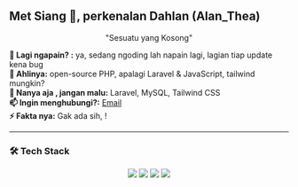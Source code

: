 ## Met Siang 👋, perkenalan **Dahlan** (**Alan_Thea**)

<p align="center">
  "Sesuatu yang Kosong"
</p>

**🌱 Lagi ngapain? :** ya, sedang ngoding lah napain lagi, lagian tiap update kena bug<br/>
**👯 Ahlinya:** open-source PHP, apalagi Laravel & JavaScript, tailwind mungkin? <br/>
**💬 Nanya aja , jangan malu:** Laravel, MySQL, Tailwind CSS<br/>
**📫 Ingin menghubungi?:** [Email](mailto:dahlan.fauzi1991@gmail.com)<br/> 
**⚡ Fakta nya:** Gak ada sih, !

---

### 🛠️ Tech Stack
<p align="center">
  <img src="https://img.shields.io/badge/Laravel-FF2D20?style=for-the-badge&logo=laravel&logoColor=white"/>
  <img src="https://img.shields.io/badge/Livewire-0C4B33?style=for-the-badge&logo=laravel&logoColor=white"/>
  <img src="https://img.shields.io/badge/JavaScript-FFDF00?style=for-the-badge&logo=javascript&logoColor=black"/>
  <img src="https://img.shields.io/badge/MySQL-4479A1?style=for-the-badge&logo=mysql&logoColor=white"/>
</p>
